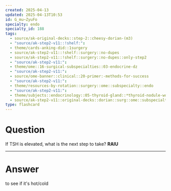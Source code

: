```yaml
---
created: 2025-04-13
updated: 2025-04-13T10:53
id: G_mu~ZyuFo
specialty: endo
specialty_id: 188
tags:
  - source/ak-original-decks::step-2::cheesy-dorian-(m3)
  - "source/ak-step2-v11::!shelf:": 
  - theme/cards-anking-did::1surgery
  - source/ak-step2-v11::!shelf::surgery::no-dupes
  - source/ak-step2-v11::!shelf::surgery::no-dupes::only-step2
  - "source/ak-step2-v11:": 
  - theme/ome::16-surgical-subspecialties::03-endocrine-dz
  - "source/ak-step2-v11:": 
  - source/ome-banner::clinical::20-primer:-methods-for-success
  - "source/ak-step2-v11:": 
  - theme/resources-by-rotation::surgery::ome::subspecialty::endo
  - "source/ak-step2-v11:": 
  - theme/subjects::endocrinology::05-thyroid-gland::*thyroid-nodule-workup
  - source/ak-step2-v11::original-decks::dorian::surg::ome::subspecialty::endo"
type: flashcard
---
```


# Question
If TSH is elevated, what is the next step to take?   **RAIU**

---

# Answer
to see if it's hot/cold